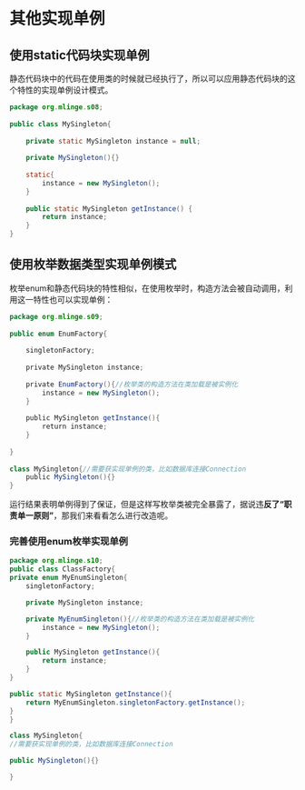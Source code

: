 # 其他实现单例

## 使用static代码块实现单例

静态代码块中的代码在使用类的时候就已经执行了，所以可以应用静态代码块的这个特性的实现单例设计模式。

```java
package org.mlinge.s08;
 
public class MySingleton{
	 
	private static MySingleton instance = null;
	 
	private MySingleton(){}
 
	static{
		instance = new MySingleton();
	}
	
	public static MySingleton getInstance() { 
		return instance;
	} 
}

```

## 使用枚举数据类型实现单例模式

枚举enum和静态代码块的特性相似，在使用枚举时，构造方法会被自动调用，利用这一特性也可以实现单例：

```java
package org.mlinge.s09;
 
public enum EnumFactory{ 
    
    singletonFactory;
    
    private MySingleton instance;
    
    private EnumFactory(){//枚举类的构造方法在类加载是被实例化
        instance = new MySingleton();
    }
        
    public MySingleton getInstance(){
        return instance;
    }
    
}
 
class MySingleton{//需要获实现单例的类，比如数据库连接Connection
    public MySingleton(){} 
}

```

 运行结果表明单例得到了保证，但是这样写枚举类被完全暴露了，据说违**反了“职责单一原则”**，那我们来看看怎么进行改造呢。

### **完善使用enum枚举实现单例**

```java
package org.mlinge.s10;
public class ClassFactory{
private enum MyEnumSingleton{
    singletonFactory;

    private MySingleton instance;

    private MyEnumSingleton(){//枚举类的构造方法在类加载是被实例化
        instance = new MySingleton();
    }

    public MySingleton getInstance(){
        return instance;
    }
} 

public static MySingleton getInstance(){
    return MyEnumSingleton.singletonFactory.getInstance();
}
}

class MySingleton{
//需要获实现单例的类，比如数据库连接Connection 

public MySingleton(){} 

}
```








